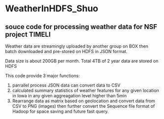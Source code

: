 # WeatherInHDFS_Shuo

## souce code for processing weather data for NSF project TIMELI

Weather data are streamingly uploaded by another group on BOX then batch downloaded and pre-stored on HDFS in JSON format.

Data size is about 200GB per month. Total 4TB of 2 year data are stored on HDFS

This code provide 3 major functions:
1. parrallel process JSON data can convert data to CSV
2. calculated summary statistics of weather features for any given location in Iowa in any given aggreagation level higher than 5min
3. Rearrange data as matrix based on geolocation and convert data from CSV to PNG (images) then further convert the Sequence file format of Hadoop for space saving and future fast query.
